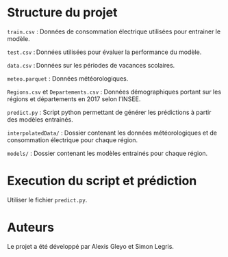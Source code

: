 # Structure du projet
`train.csv` : Données de consommation électrique utilisées pour entrainer le modèle.

`test.csv` : Données utilisées pour évaluer la performance du modèle.

`data.csv` : Données sur les périodes de vacances scolaires.

`meteo.parquet` : Données météorologiques.

`Regions.csv` et `Departements.csv` : Données démographiques portant sur les régions et départements en 2017 selon l’INSEE.

`predict.py` : Script python permettant de générer les prédictions à partir des modèles entrainés.

`interpolatedData/` : Dossier contenant les données météorologiques et de consommation électrique pour chaque région.

`models/` : Dossier contenant les modèles entrainés pour chaque région.


# Execution du script et prédiction

Utiliser le fichier `predict.py`.

# Auteurs

Le projet a été développé par Alexis Gleyo et Simon Legris.

